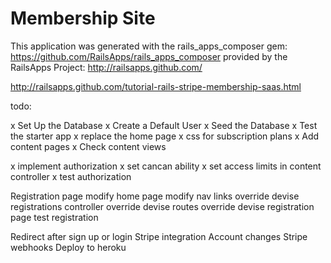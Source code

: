 Membership Site
========================

This application was generated with the rails_apps_composer gem:
https://github.com/RailsApps/rails_apps_composer
provided by the RailsApps Project:
http://railsapps.github.com/



http://railsapps.github.com/tutorial-rails-stripe-membership-saas.html




todo:

x Set Up the Database
x Create a Default User
x Seed the Database
x Test the starter app
x replace the home page
x css for subscription plans
x Add content pages
x Check content views

x implement authorization
x set cancan ability
x set access limits in content controller
x test authorization

Registration page
modify home page
modify nav links
override devise registrations controller
override devise routes
override devise registration page
test registration


Redirect after sign up or login
Stripe integration
Account changes
Stripe webhooks
Deploy to heroku

